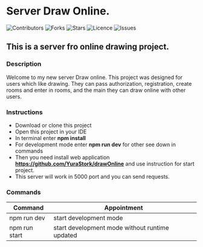 # Server Draw Online.

![Contributors](https://img.shields.io/github/issues/YuraStork/drawServer)
![Forks](https://img.shields.io/github/forks/YuraStork/drawServer)
![Stars](https://img.shields.io/github/stars/YuraStork/drawServer)
![Licence](https://img.shields.io/github/license/YuraStork/drawServer)
![Issues](https://img.shields.io/twitter/url?url=https%3A%2F%2Fgithub.com%2FYuraStork%2FdrawServer)

## This is a server fro online drawing project.

### Description

Welcome to my new server Draw online. This project was designed for users which like drawing. They can pass authorization, registration, create rooms and enter in rooms, and the main they can draw online with other users.

### Instructions

- Download or clone this project
- Open this project in your IDE
- In terminal enter **npm install**
- For development mode enter **npm run dev** for other see down in commands
- Then you need install web application **https://github.com/YuraStork/drawOnline** and use instruction for start project.
- This server will work in 5000 port and you can send requests.

### Commands

| Command        | Appointment                                    |
| -------------- | ---------------------------------------------- |
| npm run dev    | start development mode                         |
| npm run start  | start development mode without runtime updated |
